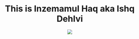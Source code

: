 <h1 align="center">This is Inzemamul Haq aka Ishq Dehlvi</h1>
<p align="center">
  <a href="https://github.com/DenverCoder1/readme-typing-svg"><img src="https://readme-typing-svg.herokuapp.com/?lines=Full-Stack%20Developer;Blockchain%20developer;Data%20Scientist/AI%20Expert;Being%20sincere%20and%20diligent&center=true&width=380&height=45"></a>
</p>